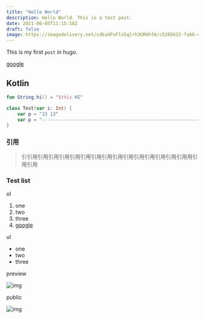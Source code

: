 ```yaml
---
title: "Hello World"
description: Hello World. This is a test post.
date: 2021-06-05T11:15:18Z
draft: false
image: https://imagedelivery.net/cdkaXPuFls5qlrh3GM4hfA/c5285615-fab6-46e7-b548-1528e0be0d00/large
---
```


This is my first `post` in hugo.

[google](google.com)

<!--more-->

## Kotlin

```kotlin
fun String.hi() = "$this HI"

class Test(var i: Int) {
    var p = "13 13"
    var p = "--------------------------------------------------------------------------------------------------"
}
```

### 引用

> 引引用引用引用引用引用引用引用引用引用引用引用引用引用引用引用用引用引用

### Test list

ol

1. one
2. two
3. three
4. [google](google.com)

ul

* one
* two
* three

preview

![img](https://imagedelivery.net/cdkaXPuFls5qlrh3GM4hfA/be2106f3-0557-4e94-803a-9dda63550300/preview)

public

![img](https://imagedelivery.net/cdkaXPuFls5qlrh3GM4hfA/be2106f3-0557-4e94-803a-9dda63550300/public)
